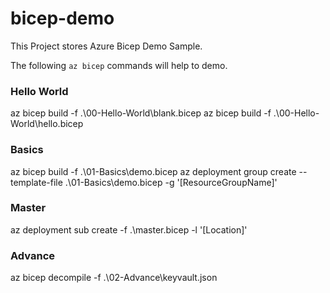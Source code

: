 # bicep-demo
This Project stores Azure Bicep Demo Sample.

The following `az bicep` commands will help to demo.

### Hello World
az bicep build -f .\00-Hello-World\blank.bicep
az bicep build -f .\00-Hello-World\hello.bicep

### Basics
az bicep build -f .\01-Basics\demo.bicep
az deployment group create --template-file .\01-Basics\demo.bicep -g '[ResourceGroupName]'

### Master
az deployment sub create -f .\master.bicep -l '[Location]'

### Advance
az bicep decompile -f .\02-Advance\keyvault.json
